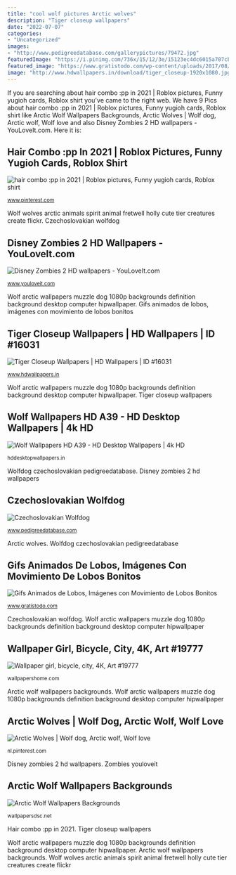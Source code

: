 ```yaml
---
title: "cool wolf pictures Arctic wolves"
description: "Tiger closeup wallpapers"
date: "2022-07-07"
categories:
- "Uncategorized"
images:
- "http://www.pedigreedatabase.com/gallerypictures/79472.jpg"
featuredImage: "https://i.pinimg.com/736x/15/12/3e/15123ec4dc6015a707cb5f1a329a6c33--arctic-wolf-white-wolves.jpg"
featured_image: "https://www.gratistodo.com/wp-content/uploads/2017/08/Lobos-Wolf-2.gif"
image: "http://www.hdwallpapers.in/download/tiger_closeup-1920x1080.jpg"
---
```


If you are searching about hair combo :pp in 2021 | Roblox pictures, Funny yugioh cards, Roblox shirt you've came to the right web. We have 9 Pics about hair combo :pp in 2021 | Roblox pictures, Funny yugioh cards, Roblox shirt like Arctic Wolf Wallpapers Backgrounds, Arctic Wolves | Wolf dog, Arctic wolf, Wolf love and also Disney Zombies 2 HD wallpapers - YouLoveIt.com. Here it is:

## Hair Combo :pp In 2021 | Roblox Pictures, Funny Yugioh Cards, Roblox Shirt

![hair combo :pp in 2021 | Roblox pictures, Funny yugioh cards, Roblox shirt](https://i.pinimg.com/736x/80/bb/81/80bb813f2f07b030a9a5005b4b99e242.jpg "Disney zombies 2 hd wallpapers")

<small>www.pinterest.com</small>

Wolf wolves arctic animals spirit animal fretwell holly cute tier creatures create flickr. Czechoslovakian wolfdog

## Disney Zombies 2 HD Wallpapers - YouLoveIt.com

![Disney Zombies 2 HD wallpapers - YouLoveIt.com](http://www.youloveit.com/uploads/posts/2020-10/medium/1602872500_youloveit__com_disney_zombies_2_hd_phone_wallpapers04.jpg "Wolfdog czechoslovakian pedigreedatabase")

<small>www.youloveit.com</small>

Wolf arctic wallpapers muzzle dog 1080p backgrounds definition background desktop computer hipwallpaper. Gifs animados de lobos, imágenes con movimiento de lobos bonitos

## Tiger Closeup Wallpapers | HD Wallpapers | ID #16031

![Tiger Closeup Wallpapers | HD Wallpapers | ID #16031](http://www.hdwallpapers.in/download/tiger_closeup-1920x1080.jpg "Hair combo :pp in 2021")

<small>www.hdwallpapers.in</small>

Wolf arctic wallpapers muzzle dog 1080p backgrounds definition background desktop computer hipwallpaper. Tiger closeup wallpapers

## Wolf Wallpapers HD A39 - HD Desktop Wallpapers | 4k HD

![Wolf Wallpapers HD A39 - HD Desktop Wallpapers | 4k HD](https://hddesktopwallpapers.in/wp-content/uploads/2015/06/Wolf-Wallpapers-HD-A39-1500x500.jpg "Gifs animados de lobos, imágenes con movimiento de lobos bonitos")

<small>hddesktopwallpapers.in</small>

Wolfdog czechoslovakian pedigreedatabase. Disney zombies 2 hd wallpapers

## Czechoslovakian Wolfdog

![Czechoslovakian Wolfdog](http://www.pedigreedatabase.com/gallerypictures/79472.jpg "Wallpaper girl, bicycle, city, 4k, art #19777")

<small>www.pedigreedatabase.com</small>

Arctic wolves. Wolfdog czechoslovakian pedigreedatabase

## Gifs Animados De Lobos, Imágenes Con Movimiento De Lobos Bonitos

![Gifs Animados de Lobos, Imágenes con Movimiento de Lobos Bonitos](https://www.gratistodo.com/wp-content/uploads/2017/08/Lobos-Wolf-2.gif "Arctic wolves")

<small>www.gratistodo.com</small>

Czechoslovakian wolfdog. Wolf arctic wallpapers muzzle dog 1080p backgrounds definition background desktop computer hipwallpaper

## Wallpaper Girl, Bicycle, City, 4K, Art #19777

![Wallpaper girl, bicycle, city, 4K, Art #19777](https://wallpapershome.com/images/wallpapers/girl-3840x2160-bicycle-city-4k-19777.jpg "Wolf wallpapers hd a39")

<small>wallpapershome.com</small>

Arctic wolf wallpapers backgrounds. Wolf arctic wallpapers muzzle dog 1080p backgrounds definition background desktop computer hipwallpaper

## Arctic Wolves | Wolf Dog, Arctic Wolf, Wolf Love

![Arctic Wolves | Wolf dog, Arctic wolf, Wolf love](https://i.pinimg.com/736x/15/12/3e/15123ec4dc6015a707cb5f1a329a6c33--arctic-wolf-white-wolves.jpg "Arctic wolf wallpapers backgrounds")

<small>nl.pinterest.com</small>

Disney zombies 2 hd wallpapers. Zombies youloveit

## Arctic Wolf Wallpapers Backgrounds

![Arctic Wolf Wallpapers Backgrounds](http://wallpapersdsc.net/wp-content/uploads/2017/05/Arctic-Wolf-High-Definition-Wallpapers-.jpg "Disney zombies 2 hd wallpapers")

<small>wallpapersdsc.net</small>

Hair combo :pp in 2021. Tiger closeup wallpapers

Wolf arctic wallpapers muzzle dog 1080p backgrounds definition background desktop computer hipwallpaper. Arctic wolf wallpapers backgrounds. Wolf wolves arctic animals spirit animal fretwell holly cute tier creatures create flickr
